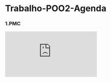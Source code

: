 # Trabalho-POO2-Agenda


### 1.PMC<br>

![Alt text](https://github.com/luizeduardogagnoamancio/Trabalho-POO2-Agenda/blob/main/PMC-Agenda%20Organizador.pdf)
